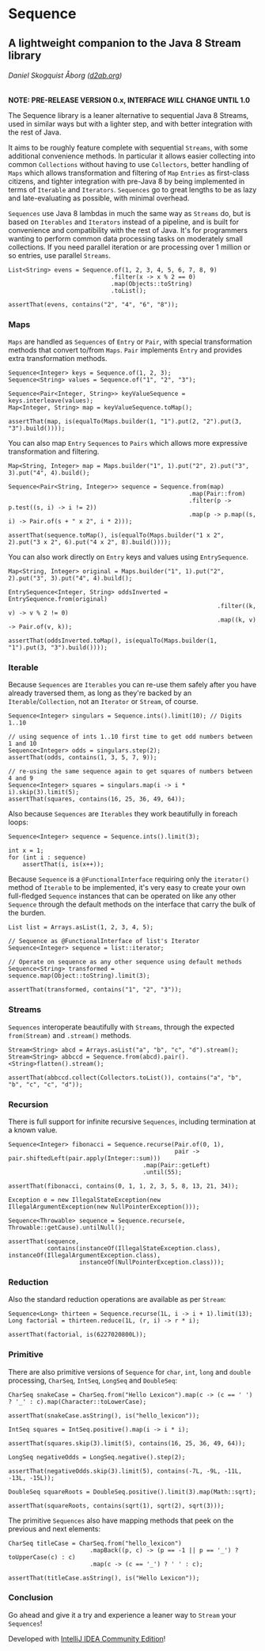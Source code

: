 # Sequence
## A lightweight companion to the Java 8 Stream library
###### Daniel Skogquist Åborg ([d2ab.org](http://www.d2ab.org/))

**NOTE: PRE-RELEASE VERSION 0.x, INTERFACE _WILL_ CHANGE UNTIL 1.0**

The Sequence library is a leaner alternative to sequential Java 8 Streams, used in similar ways but with a lighter step,
and with better integration with the rest of Java.

It aims to be roughly feature complete with sequential `Streams`, with some additional convenience methods.
In particular it allows easier collecting into common `Collections` without having to use `Collectors`,
better handling of `Maps` which allows transformation and filtering of `Map` `Entries` as first-class citizens,
and tighter integration with pre-Java 8 by being implemented in terms of `Iterable` and `Iterators`. `Sequences` go to
great lengths to be as lazy and late-evaluating as possible, with minimal overhead.

`Sequences` use Java 8 lambdas in much the same way as `Streams` do, but is based on `Iterables` and `Iterators` instead
of a pipeline, and is built for convenience and compatibility with the rest of Java. It's for programmers wanting
to perform common data processing tasks on moderately small collections. If you need parallel iteration or are 
processing over 1 million or so entries, use parallel `Streams`.

```
List<String> evens = Sequence.of(1, 2, 3, 4, 5, 6, 7, 8, 9)
                             .filter(x -> x % 2 == 0)
                             .map(Objects::toString)
                             .toList();

assertThat(evens, contains("2", "4", "6", "8"));
```

### Maps

`Maps` are handled as `Sequences` of `Entry` or `Pair`, with special transformation methods that convert 
to/from `Maps`. `Pair` implements `Entry` and provides extra transformation methods.

```
Sequence<Integer> keys = Sequence.of(1, 2, 3);
Sequence<String> values = Sequence.of("1", "2", "3");

Sequence<Pair<Integer, String>> keyValueSequence = keys.interleave(values);
Map<Integer, String> map = keyValueSequence.toMap();

assertThat(map, is(equalTo(Maps.builder(1, "1").put(2, "2").put(3, "3").build())));
```

You can also map `Entry` `Sequences` to `Pairs` which allows more expressive transformation and filtering.

```
Map<String, Integer> map = Maps.builder("1", 1).put("2", 2).put("3", 3).put("4", 4).build();

Sequence<Pair<String, Integer>> sequence = Sequence.from(map)
                                                   .map(Pair::from)
                                                   .filter(p -> p.test((s, i) -> i != 2))
                                                   .map(p -> p.map((s, i) -> Pair.of(s + " x 2", i * 2)));

assertThat(sequence.toMap(), is(equalTo(Maps.builder("1 x 2", 2).put("3 x 2", 6).put("4 x 2", 8).build())));
```

You can also work directly on `Entry` keys and values using `EntrySequence`.

```
Map<String, Integer> original = Maps.builder("1", 1).put("2", 2).put("3", 3).put("4", 4).build();

EntrySequence<Integer, String> oddsInverted = EntrySequence.from(original)
                                                           .filter((k, v) -> v % 2 != 0)
                                                           .map((k, v) -> Pair.of(v, k));

assertThat(oddsInverted.toMap(), is(equalTo(Maps.builder(1, "1").put(3, "3").build())));
```

### Iterable

Because `Sequences` are `Iterables` you can re-use them safely after you have already traversed them, as long as they're
backed by an `Iterable`/`Collection`, not an `Iterator` or `Stream`, of course.

```
Sequence<Integer> singulars = Sequence.ints().limit(10); // Digits 1..10

// using sequence of ints 1..10 first time to get odd numbers between 1 and 10
Sequence<Integer> odds = singulars.step(2);
assertThat(odds, contains(1, 3, 5, 7, 9));

// re-using the same sequence again to get squares of numbers between 4 and 9
Sequence<Integer> squares = singulars.map(i -> i * i).skip(3).limit(5);
assertThat(squares, contains(16, 25, 36, 49, 64));
```

Also because `Sequences` are `Iterables` they work beautifully in foreach loops:

```
Sequence<Integer> sequence = Sequence.ints().limit(3);

int x = 1;
for (int i : sequence)
    assertThat(i, is(x++));
```

Because `Sequence` is a `@FunctionalInterface` requiring only the `iterator()` method of `Iterable` to be implemented,
it's very easy to create your own full-fledged `Sequence` instances that can be operated on like any other `Sequence`
through the default methods on the interface that carry the bulk of the burden.

```
List list = Arrays.asList(1, 2, 3, 4, 5);

// Sequence as @FunctionalInterface of list's Iterator
Sequence<Integer> sequence = list::iterator;

// Operate on sequence as any other sequence using default methods
Sequence<String> transformed = sequence.map(Object::toString).limit(3);

assertThat(transformed, contains("1", "2", "3"));
```

### Streams

`Sequences` interoperate beautifully with `Streams`, through the expected `from(Stream)` and `.stream()` methods.

```
Stream<String> abcd = Arrays.asList("a", "b", "c", "d").stream();
Stream<String> abbccd = Sequence.from(abcd).pair().<String>flatten().stream();

assertThat(abbccd.collect(Collectors.toList()), contains("a", "b", "b", "c", "c", "d"));
```

### Recursion

There is full support for infinite recursive `Sequences`, including termination at a known value.

```
Sequence<Integer> fibonacci = Sequence.recurse(Pair.of(0, 1),
                                               pair -> pair.shiftedLeft(pair.apply(Integer::sum)))
                                      .map(Pair::getLeft)
                                      .until(55);

assertThat(fibonacci, contains(0, 1, 1, 2, 3, 5, 8, 13, 21, 34));
```

```
Exception e = new IllegalStateException(new IllegalArgumentException(new NullPointerException()));

Sequence<Throwable> sequence = Sequence.recurse(e, Throwable::getCause).untilNull();

assertThat(sequence,
           contains(instanceOf(IllegalStateException.class), instanceOf(IllegalArgumentException.class),
                    instanceOf(NullPointerException.class)));
```

### Reduction

Also the standard reduction operations are available as per `Stream`:

```
Sequence<Long> thirteen = Sequence.recurse(1L, i -> i + 1).limit(13);
Long factorial = thirteen.reduce(1L, (r, i) -> r * i);

assertThat(factorial, is(6227020800L));
```

### Primitive

There are also primitive versions of `Sequence` for `char`, `int`, `long` and `double` processing, `CharSeq`, `IntSeq`, 
`LongSeq` and `DoubleSeq`:

```
CharSeq snakeCase = CharSeq.from("Hello Lexicon").map(c -> (c == ' ') ? '_' : c).map(Character::toLowerCase);

assertThat(snakeCase.asString(), is("hello_lexicon"));
```

```
IntSeq squares = IntSeq.positive().map(i -> i * i);

assertThat(squares.skip(3).limit(5), contains(16, 25, 36, 49, 64));
```

```
LongSeq negativeOdds = LongSeq.negative().step(2);

assertThat(negativeOdds.skip(3).limit(5), contains(-7L, -9L, -11L, -13L, -15L));
```

```
DoubleSeq squareRoots = DoubleSeq.positive().limit(3).map(Math::sqrt);

assertThat(squareRoots, contains(sqrt(1), sqrt(2), sqrt(3)));
```

The primitive `Sequences` also have mapping methods that peek on the previous and next elements:

```
CharSeq titleCase = CharSeq.from("hello_lexicon")
                       .mapBack((p, c) -> (p == -1 || p == '_') ? toUpperCase(c) : c)
                       .map(c -> (c == '_') ? ' ' : c);

assertThat(titleCase.asString(), is("Hello Lexicon"));
```

### Conclusion

Go ahead and give it a try and experience a leaner way to `Stream` your `Sequences`!

Developed with [IntelliJ IDEA Community Edition](https://www.jetbrains.com/idea/)!
